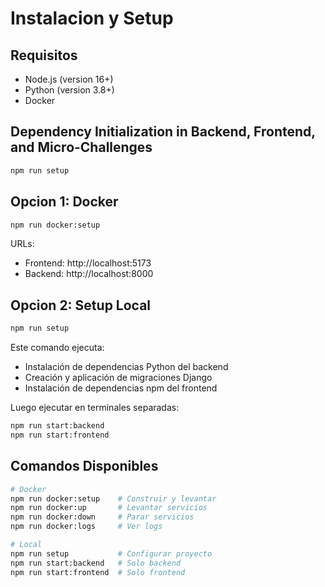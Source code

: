 # Instalacion y Setup

## Requisitos

- Node.js (version 16+)
- Python (version 3.8+)
- Docker

## Dependency Initialization in Backend, Frontend, and Micro-Challenges

```bash
npm run setup
```

## Opcion 1: Docker

```bash
npm run docker:setup
```

URLs:

- Frontend: http://localhost:5173
- Backend: http://localhost:8000

## Opcion 2: Setup Local

```bash
npm run setup
```

Este comando ejecuta:

- Instalación de dependencias Python del backend
- Creación y aplicación de migraciones Django
- Instalación de dependencias npm del frontend

Luego ejecutar en terminales separadas:

```bash
npm run start:backend
npm run start:frontend
```

## Comandos Disponibles

```bash
# Docker
npm run docker:setup    # Construir y levantar
npm run docker:up       # Levantar servicios
npm run docker:down     # Parar servicios
npm run docker:logs     # Ver logs

# Local
npm run setup           # Configurar proyecto
npm run start:backend   # Solo backend
npm run start:frontend  # Solo frontend
```
